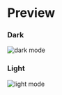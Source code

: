 # Preview

### Dark
![dark mode](https://user-images.githubusercontent.com/33044507/33210560-bd3614ec-d155-11e7-9e1a-29b0d9da0aa3.png)

### Light
![light mode](https://user-images.githubusercontent.com/33044507/33210562-bf2dcf56-d155-11e7-83c8-804afa1179e6.png)


